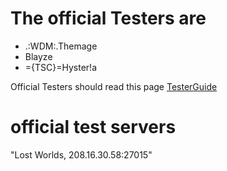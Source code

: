 # The official Testers are #
  * .:WDM:.Themage
  * Blayze
  * ={TSC}=Hyster!a

Official Testers should read this page [TesterGuide](TesterGuide.md)

# official test servers #
"Lost Worlds, 208.16.30.58:27015"